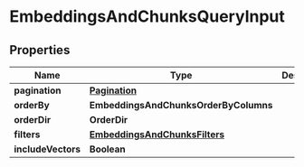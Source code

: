 

# EmbeddingsAndChunksQueryInput


## Properties

| Name | Type | Description | Notes |
|------------ | ------------- | ------------- | -------------|
|**pagination** | [**Pagination**](Pagination.md) |  |  [optional] |
|**orderBy** | **EmbeddingsAndChunksOrderByColumns** |  |  [optional] |
|**orderDir** | **OrderDir** |  |  [optional] |
|**filters** | [**EmbeddingsAndChunksFilters**](EmbeddingsAndChunksFilters.md) |  |  |
|**includeVectors** | **Boolean** |  |  [optional] |



